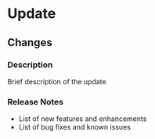# Update

## Changes
### Description
Brief description of the update

### Release Notes
- List of new features and enhancements
- List of bug fixes and known issues